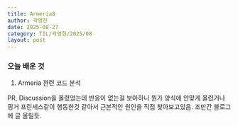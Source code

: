 ```yaml
---
title: Armeria8
author: 곽영헌
date: 2025-08-27
category: TIL/곽영헌/2025/08
layout: post
---
```


### 오늘 배운 것

1. Armeria 꽌련 코드 분석

PR, Discussion을 올렸었는데 반응이 없는걸 보아하니 뭔가 양식에 안맞게 올렸거나
핑거 프린세스같이 행동한것 같아서 근본적인 원인을 직접 찾아보고있음.
조만간 블로그에 글 올릴듯.

